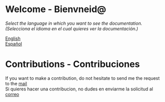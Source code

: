 # Welcome - Bienvneid@

*Select the language in which you want to see the documentation.*<br />
*(Selecciona el idioma en el cual quieres ver la documentación.)*

[English](https://github.com/DavidTorresBrandlive/more-docs/blob/master/en/TABLE-OF-CONTENT.md)<br />
[Español](https://github.com/DavidTorresBrandlive/more-docs/blob/master/es/TABLA-DE-CONTENIDO.md)

# Contributions - Contribuciones

If you want to make a contribution, do not hesitate to send me the request to the [mail](david.torres@brandlive.co)<br />
Si quieres hacer una contribucion, no dudes en enviarme la solicitud al [correo](mailto:david.torres@brandlive.co)